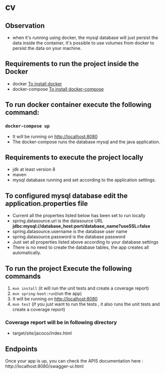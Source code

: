 # cv

## Observation
- when it's running using docker, the mysql database will just persist the data inside the container, it's possible to use volumes from docker to persist the data on your machine.

## Requirements to run the project inside the Docker
- docker [To install docker](https://docs.docker.com/engine/install/ubuntu/)
- docker-compose [To install docker-compose](https://docs.docker.com/compose/install/)

## To run docker container execute the following command:

### `docker-compose up`
- It will be running on [http://localhost:8080](http://localhost:8080)
- The docker-compose runs the database mysql and the java application.

## Requirements to execute the project locally
- jdk at least version 8
- maven
- mysql database running and set according to the application settings.

## To configured mysql database edit the application.properties file
- Current all the properties listed below has been set to run locally
- spring.datasource.url is the datasource URL **jdbc:mysql://database_host:port/database_name?useSSL=false**
- spring.datasource.username is the database user name 
- spring.datasource.password is the database password 
- Just set all properties listed above according to your database settings
- There is no need to create the database tables, the app creates all automatically.

## To run the project Execute the following commands
1. `mvn install` (it will run the unit tests and create a coverage report)
2. `mvn spring-boot:run`(run the app)
3. It will be running on [http://localhost:8080](http://localhost:8080)
4. `mvn test` (if you just want to run the tests , it also runs the unit tests and create a coverage report)


### Coverage report will be in following directory
- target/site/jacoco/index.html

## Endpoints
Once your app is up, you can check the APIS documentation here : http://localhost:8080/swagger-ui.html

